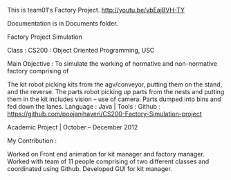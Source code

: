 This is team01's Factory Project.
http://youtu.be/vbEaj8VH-TY

Documentation is in Documents folder.

Factory Project Simulation 

Class : CS200 : Object Oriented Programming, USC

Main Objective : To simulate the working of normative and non-normative factory comprising of

The kit robot picking kits from the agv/conveyor, putting them on the stand, and the reverse.
The parts robot picking up parts from the nests and putting them in the kit includes vision – use of camera.
Parts dumped into bins and fed down the lanes.
Language : Java | Tools : Github : https://github.com/poojanjhaveri/CS200-Factory-Simulation-project

Academic Project | October – December 2012

My Contribution :

Worked on Front end animation for kit manager and factory manager.
Worked with team of 11 people comprising of two different classes and coordinated using Github.
Developed GUI for kit manager.
